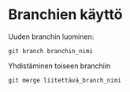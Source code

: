 # Branchien käyttö

Uuden branchin luominen:
```
git branch branchin_nimi
```

Yhdistäminen toiseen branchiin
```
git merge liitettävä_branch_nimi